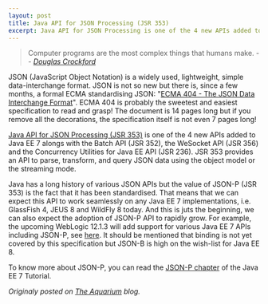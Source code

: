```yaml
---
layout: post
title: Java API for JSON Processing (JSR 353)
excerpt: Java API for JSON Processing is one of the 4 new APIs added to Java EE 7 alongs with the Batch API...
---
```


> Computer programs are the most complex things that humans make.
-- <cite>[Douglas Crockford](http://en.wikipedia.org/wiki/Douglas_Crockford)</cite>


JSON (JavaScript Object Notation) is a widely used, lightweight, simple data-interchange format. JSON is not so new but there is, since a few months, a formal ECMA standardising JSON: "[ECMA 404 - The JSON Data Interchange Format](http://www.ecma-international.org/publications/standards/Ecma-404.htm)". ECMA 404 is probably the sweetest and easiest specification to read and grasp! The document is 14 pages long but if you remove all the decorations, the specification itself is not even 7 pages long!

[Java API for JSON Processing (JSR 353)](https://www.jcp.org/en/jsr/detail?id=353) is one of the 4 new APIs added to Java EE 7 alongs with the Batch API (JSR 352), the WeSocket API (JSR 356) and the Concurrency Utilities for Java EE API (JSR 236). JSR 353 provides an API to parse, transform, and query JSON data using the object model or the streaming mode.

Java has a long history of various JSON APIs but the value of JSON-P (JSR 353) is the fact that it has been standardised. That means that we can expect this API to work seamlessly on any Java EE 7 implementations, i.e. GlassFish 4, JEUS 8 and WildFly 8 today. And this is juts the beginning, we can also expect the adoption of JSON-P API to rapidly grow. For example, the upcoming WebLogic 12.1.3 will add support for various Java EE 7 APIs including JSON-P, see [here](http://buttso.blogspot.be/2014/03/json-parsing-is-cake-with-weblogic.html). It should be mentioned that binding is not yet covered by this specification but JSON-B is high on the wish-list for Java EE 8.

To know more about JSON-P, you can read the [JSON-P chapter](https://docs.oracle.com/javaee/7/tutorial/jsonp.htm) of the Java EE 7 Tutorial.

*Originaly posted on [The Aquarium](https://blogs.oracle.com/theaquarium/java-api-for-json-processing-jsr-353) blog.*
